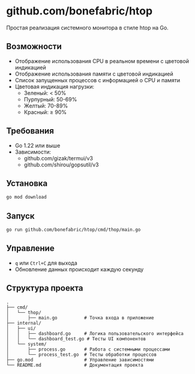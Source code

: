 # github.com/bonefabric/htop

Простая реализация системного монитора в стиле htop на Go.

## Возможности

- Отображение использования CPU в реальном времени с цветовой индикацией
- Отображение использования памяти с цветовой индикацией
- Список запущенных процессов с информацией о CPU и памяти
- Цветовая индикация нагрузки:
  - Зеленый: < 50%
  - Пурпурный: 50-69%
  - Желтый: 70-89%
  - Красный: ≥ 90%

## Требования

- Go 1.22 или выше
- Зависимости:
  - github.com/gizak/termui/v3
  - github.com/shirou/gopsutil/v3

## Установка

```bash
go mod download
```

## Запуск

```bash
go run github.com/bonefabric/htop/cmd/thop/main.go
```

## Управление

- `q` или `Ctrl+C` для выхода
- Обновление данных происходит каждую секунду

## Структура проекта

```
.
├── cmd/
│   └── thop/
│       ├── main.go          # Точка входа в приложение
├── internal/
│   ├── ui/
│   │   ├── dashboard.go     # Логика пользовательского интерфейса
│   │   └── dashboard_test.go # Тесты UI компонентов
│   └── system/
│       ├── process.go       # Работа с системными процессами
│       └── process_test.go  # Тесты обработки процессов
├── go.mod                   # Управление зависимостями
└── README.md                # Документация проекта
```